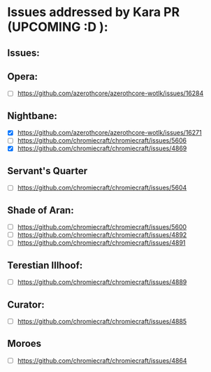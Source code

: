 # Issues addressed by Kara PR (UPCOMING :D ):

## Issues:
## Opera:
- [ ] https://github.com/azerothcore/azerothcore-wotlk/issues/16284
## Nightbane:
- [x] https://github.com/azerothcore/azerothcore-wotlk/issues/16271
- [ ] https://github.com/chromiecraft/chromiecraft/issues/5606
- [x] https://github.com/chromiecraft/chromiecraft/issues/4869
## Servant's Quarter
- [ ] https://github.com/chromiecraft/chromiecraft/issues/5604
## Shade of Aran:
- [ ] https://github.com/chromiecraft/chromiecraft/issues/5600
- [ ] https://github.com/chromiecraft/chromiecraft/issues/4892
- [ ] https://github.com/chromiecraft/chromiecraft/issues/4891
## Terestian Illhoof:
- [ ] https://github.com/chromiecraft/chromiecraft/issues/4889
## Curator:
- [ ] https://github.com/chromiecraft/chromiecraft/issues/4885
## Moroes
- [ ] https://github.com/chromiecraft/chromiecraft/issues/4864
